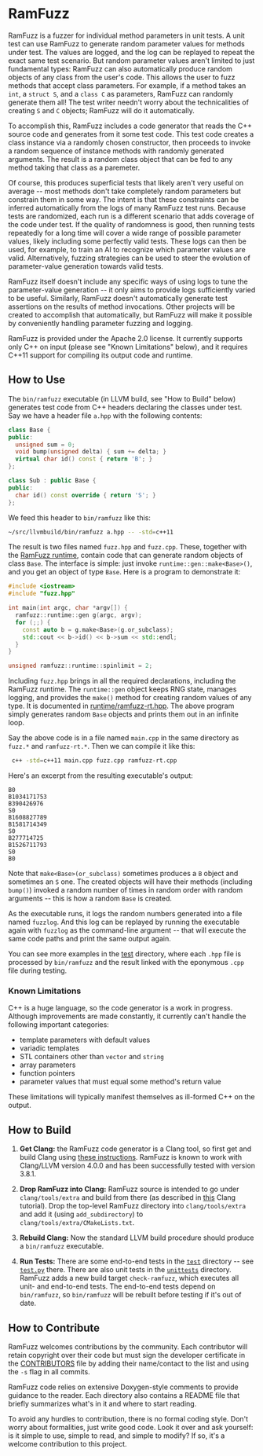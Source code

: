 # RamFuzz

RamFuzz is a fuzzer for individual method parameters in unit tests.  A unit test can use RamFuzz to generate random parameter values for methods under test.  The values are logged, and the log can be replayed to repeat the exact same test scenario.  But random parameter values aren't limited to just fundamental types: RamFuzz can also automatically produce random objects of any class from the user's code. This allows the user to fuzz methods that accept class parameters. For example, if a method takes an `int`, a `struct S`, and a `class C` as parameters, RamFuzz can randomly generate them all!  The test writer needn't worry about the technicalities of creating `S` and `C` objects; RamFuzz will do it automatically.

To accomplish this, RamFuzz includes a code generator that reads the C++ source code and generates from it some test code. This test code creates a class instance via a randomly chosen constructor, then proceeds to invoke a random sequence of instance methods with randomly generated arguments. The result is a random class object that can be fed to any method taking that class as a paremeter.

Of course, this produces superficial tests that likely aren't very useful on average -- most methods don't take completely random parameters but constrain them in some way.  The intent is that these constraints can be inferred automatically from the logs of many RamFuzz test runs.  Because tests are randomized, each run is a different scenario that adds coverage of the code under test.  If the quality of randomness is good, then running tests repeatedly for a long time will cover a wide range of possible parameter values, likely including some perfectly valid tests.  These logs can then be used, for example, to train an AI to recognize which parameter values are valid.  Alternatively, fuzzing strategies can be used to steer the evolution of parameter-value generation towards valid tests.

RamFuzz itself doesn't include any specific ways of using logs to tune the parameter-value generation -- it only aims to provide logs sufficiently varied to be useful.  Similarly, RamFuzz doesn't automatically generate test assertions on the results of method invocations.  Other projects will be created to accomplish that automatically, but RamFuzz will make it possible by conveniently handling parameter fuzzing and logging.

RamFuzz is provided under the Apache 2.0 license.  It currently supports only C++ on input (please see "Known Limitations" below), and it requires C++11 support for compiling its output code and runtime.

## How to Use

The `bin/ramfuzz` executable (in LLVM build, see "How to Build" below) generates test code from C++ headers declaring the classes under test.  Say we have a header file `a.hpp` with the following contents:

```c++
class Base {
public:
  unsigned sum = 0;
  void bump(unsigned delta) { sum += delta; }
  virtual char id() const { return 'B'; }
};

class Sub : public Base {
public:
  char id() const override { return 'S'; }
};
```

We feed this header to `bin/ramfuzz` like this:
```sh
~/src/llvmbuild/bin/ramfuzz a.hpp -- -std=c++11
```

The result is two files named `fuzz.hpp` and `fuzz.cpp`.  These, together with the [RamFuzz runtime](runtime), contain code that can generate random objects of class `Base`.  The interface is simple: just invoke `runtime::gen::make<Base>()`, and you get an object of type `Base`.  Here is a program to demonstrate it:
```c++
#include <iostream>
#include "fuzz.hpp"

int main(int argc, char *argv[]) {
  ramfuzz::runtime::gen g(argc, argv);
  for (;;) {
    const auto b = g.make<Base>(g.or_subclass);
    std::cout << b->id() << b->sum << std::endl;
  }
}

unsigned ramfuzz::runtime::spinlimit = 2;
```

Including `fuzz.hpp` brings in all the required declarations, including the RamFuzz runtime.  The `runtime::gen` object keeps RNG state, manages logging, and provides the `make()` method for creating random values of any type.  It is documented in [runtime/ramfuzz-rt.hpp](runtime/ramfuzz-rt.hpp).  The above program simply generates random `Base` objects and prints them out in an infinite loop.

Say the above code is in a file named `main.cpp` in the same directory as `fuzz.*` and `ramfuzz-rt.*`.  Then we can compile it like this:
```sh
 c++ -std=c++11 main.cpp fuzz.cpp ramfuzz-rt.cpp 
```

Here's an excerpt from the resulting executable's output:
```
B0
B1034171753
B390426976
S0
B1608827789
B1581714349
S0
B277714725
B1526711793
S0
B0
```

Note that `make<Base>(or_subclass)` sometimes produces a `B` object and sometimes an `S` one.  The created objects will have their methods (including `bump()`) invoked a random number of times in random order with random arguments -- this is how a random `Base` is created.

As the executable runs, it logs the random numbers generated into a file named `fuzzlog`.  And this log can be replayed by running the executable again with `fuzzlog` as the command-line argument -- that will execute the same code paths and print the same output again.

You can see more examples in the [test](test) directory, where each `.hpp` file is processed by `bin/ramfuzz` and the result linked with the eponymous `.cpp` file during testing.

### Known Limitations

C++ is a huge language, so the code generator is a work in progress.  Although improvements are made constantly, it currently can't handle the following important categories:
- template parameters with default values
- variadic templates
- STL containers other than `vector` and `string`
- array parameters
- function pointers
- parameter values that must equal some method's return value

These limitations will typically manifest themselves as ill-formed C++ on the output.

## How to Build

1. **Get Clang:** the RamFuzz code generator is a Clang tool, so first get and build Clang using [these instructions](http://clang.llvm.org/get_started.html).  RamFuzz is known to work with Clang/LLVM version 4.0.0 and has been successfully tested with version 3.8.1.

2. **Drop RamFuzz into Clang:** RamFuzz source is intended to go under `clang/tools/extra` and build from there (as described in [this](http://clang.llvm.org/docs/LibASTMatchersTutorial.html#step-1-create-a-clangtool) Clang tutorial).  Drop the top-level RamFuzz directory into `clang/tools/extra` and add it (using `add_subdirectory`) to `clang/tools/extra/CMakeLists.txt`.

3. **Rebuild Clang:** Now the standard LLVM build procedure should produce a `bin/ramfuzz` executable.

4. **Run Tests:** There are some end-to-end tests in the [`test`](test) directory -- see [`test.py`](test/test.py) there.  There are also unit tests in the [`unittests`](unittests) directory.  RamFuzz adds a new build target `check-ramfuzz`, which executes all unit- and end-to-end tests.  The end-to-end tests depend on `bin/ramfuzz`, so `bin/ramfuzz` will be rebuilt before testing if it's out of date.

## How to Contribute

RamFuzz welcomes contributions by the community.  Each contributor will retain copyright over their code but must sign the developer certificate in the [CONTRIBUTORS](CONTRIBUTORS) file by adding their name/contact to the list and using the `-s` flag in all commits.

RamFuzz code relies on extensive Doxygen-style comments to provide guidance to the reader.  Each directory also contains a README file that briefly summarizes what's in it and where to start reading.

To avoid any hurdles to contribution, there is no formal coding style.  Don't worry about formalities, just write good code.  Look it over and ask yourself: is it simple to use, simple to read, and simple to modify?  If so, it's a welcome contribution to this project.
